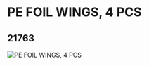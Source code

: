 # PE FOIL WINGS, 4 PCS
## 21763
![PE FOIL WINGS, 4 PCS](https://lc-www-live-s.legocdn.com/media/bricks/5/2/6118915.jpg)